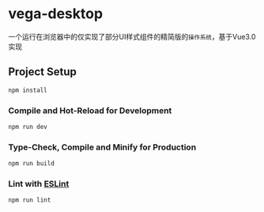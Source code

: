 # vega-desktop

一个运行在浏览器中的仅实现了部分UI样式组件的精简版的`操作系统`，基于Vue3.0实现

## Project Setup

```sh
npm install
```

### Compile and Hot-Reload for Development

```sh
npm run dev
```

### Type-Check, Compile and Minify for Production

```sh
npm run build
```

### Lint with [ESLint](https://eslint.org/)

```sh
npm run lint
```
